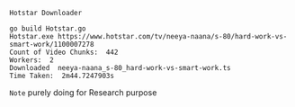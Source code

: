 ``Hotstar Downloader``
````
go build Hotstar.go
Hotstar.exe https://www.hotstar.com/tv/neeya-naana/s-80/hard-work-vs-smart-work/1100007278
Count of Video Chunks:  442
Workers:  2
Downloaded  neeya-naana_s-80_hard-work-vs-smart-work.ts
Time Taken:  2m44.7247903s
````

``Note``
purely doing for Research purpose
